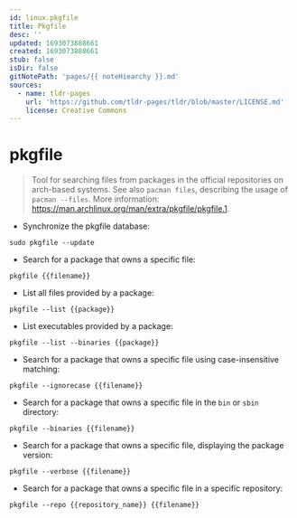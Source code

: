 ```yaml
---
id: linux.pkgfile
title: Pkgfile
desc: ''
updated: 1693073888661
created: 1693073888661
stub: false
isDir: false
gitNotePath: 'pages/{{ noteHiearchy }}.md'
sources:
  - name: tldr-pages
    url: 'https://github.com/tldr-pages/tldr/blob/master/LICENSE.md'
    license: Creative Commons
---
```

# pkgfile

> Tool for searching files from packages in the official repositories on arch-based systems.
> See also `pacman files`, describing the usage of `pacman --files`.
> More information: <https://man.archlinux.org/man/extra/pkgfile/pkgfile.1>.

- Synchronize the pkgfile database:

`sudo pkgfile --update`

- Search for a package that owns a specific file:

`pkgfile {{filename}}`

- List all files provided by a package:

`pkgfile --list {{package}}`

- List executables provided by a package:

`pkgfile --list --binaries {{package}}`

- Search for a package that owns a specific file using case-insensitive matching:

`pkgfile --ignorecase {{filename}}`

- Search for a package that owns a specific file in the `bin` or `sbin` directory:

`pkgfile --binaries {{filename}}`

- Search for a package that owns a specific file, displaying the package version:

`pkgfile --verbose {{filename}}`

- Search for a package that owns a specific file in a specific repository:

`pkgfile --repo {{repository_name}} {{filename}}`

